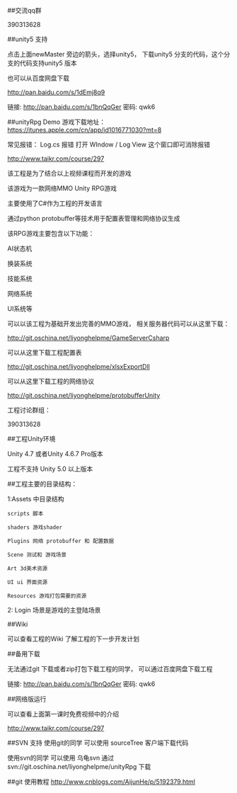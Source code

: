 ##交流qq群

390313628

##unity5 支持

点击上面newMaster 旁边的箭头，选择unity5， 下载unity5 分支的代码，这个分支的代码支持unity5 版本

也可以从百度网盘下载

http://pan.baidu.com/s/1dEmj8q9

链接: http://pan.baidu.com/s/1bnQqGer 密码: qwk6


##unityRpg
Demo 游戏下载地址：
https://itunes.apple.com/cn/app/id1016771030?mt=8

常见报错：
    Log.cs 报错
    打开 WIndow / Log View 这个窗口即可消除报错

http://www.taikr.com/course/297

该工程是为了结合以上视频课程而开发的游戏

该游戏为一款网络MMO Unity RPG游戏

主要使用了C#作为工程的开发语言

通过python protobuffer等技术用于配置表管理和网络协议生成

该RPG游戏主要包含以下功能：

AI状态机

换装系统

技能系统

网络系统

UI系统等

可以以该工程为基础开发出完善的MMO游戏， 相关服务器代码可以从这里下载：

http://git.oschina.net/liyonghelpme/GameServerCsharp

可以从这里下载工程配置表

http://git.oschina.net/liyonghelpme/xlsxExportDll

可以从这里下载工程的网络协议

http://git.oschina.net/liyonghelpme/protobufferUnity

工程讨论群组：

390313628

##工程Unity环境

Unity 4.7 或者Unity 4.6.7  Pro版本

工程不支持 Unity 5.0 以上版本


##工程主要的目录结构：

1:Assets 中目录结构

    scripts 脚本

    shaders 游戏shader

    Plugins 网络 protobuffer 和 配置数据

    Scene 测试和 游戏场景

    Art 3d美术资源

    UI ui 界面资源

    Resources 游戏打包需要的资源

2: Login 场景是游戏的主登陆场景

##Wiki

可以查看工程的Wiki 了解工程的下一步开发计划

##备用下载

无法通过git 下载或者zip打包下载工程的同学， 可以通过百度网盘下载工程

链接: http://pan.baidu.com/s/1bnQqGer 密码: qwk6

##网络版运行

可以查看上面第一课时免费视频中的介绍

http://www.taikr.com/course/297

##SVN 支持
使用git的同学 可以使用 sourceTree 客户端下载代码

使用svn的同学 可以使用 乌龟svn 通过svn://git.oschina.net/liyonghelpme/unityRpg 下载

##git 使用教程
http://www.cnblogs.com/AijunHe/p/5192379.html